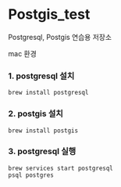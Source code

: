 # Postgis_test

Postgresql, Postgis 연습용 저장소

mac 환경

### 1. postgresql 설치

```
brew install postgresql
```

### 2. postgis 설치

```
brew install postgis
```

### 3. postgresql 실행

```
brew services start postgresql
psql postgres
```

